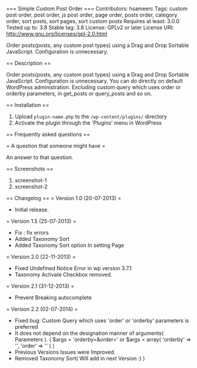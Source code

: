 === Simple Custom Post Order ===
Contributors: hsameerc
Tags: custom post order, post order, js post order, page order, posts order, category order, sort posts, sort pages, sort custom posts
Requires at least: 3.0.0
Tested up to: 3.8
Stable tag: 3.8
License: GPLv2 or later
License URI: http://www.gnu.org/licenses/gpl-2.0.html

Order posts(posts, any custom post types) using a Drag and Drop Sortable JavaScript. Configuration is unnecessary. 

== Description ==

Order posts(posts, any custom post types) using a Drag and Drop Sortable JavaScript. Configuration is unnecessary. You can do directly on default WordPress administration.
Excluding custom query which uses order or orderby parameters, in get_posts or query_posts and so on.

== Installation ==

1. Upload `plugin-name.php` to the `/wp-content/plugins/` directory
1. Activate the plugin through the 'Plugins' menu in WordPress 

== Frequently asked questions ==

= A question that someone might have =

An answer to that question.

== Screenshots ==

1. screenshot-1
2. screenshot-2

== Changelog ==
= Version 1.0 (20-07-2013) =
*  Initial release.

= Version 1.5 (25-07-2013) =
*  Fix : fix errors
*  Added Taxonomy Sort
*  Added Taxonomy Sort option In setting Page

= Version 2.0 (22-11-2013) =
* Fixed Undefined Notice Error in wp version 3.7.1
* Taxonomy Activate Checkbox removed.

= Version 2.1 (31-12-2013) =
* Prevent Breaking autocomplete 

= Version 2.2 (02-07-2014) =
* Fixed bug: Custom Query which uses 'order' or 'orderby' parameters is preferred
* It does not depend on the designation manner of arguments( Parameters ). ( $args = 'orderby=&order=' or $args = array( 'orderby' => '', 'order' => '' ) )
* Previous Versions Issues were Improved.
* Removed Taxonomy Sort( Will add in next Version :) )
